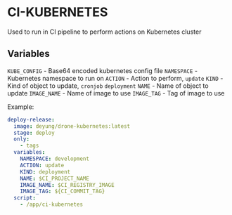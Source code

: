 # CI-KUBERNETES

Used to run in CI pipeline to perform actions on Kubernetes cluster

## Variables

`KUBE_CONFIG` - Base64 encoded kubernetes config file
`NAMESPACE` - Kubernetes namespace to run on
`ACTION` - Action to perform, `update`
`KIND` - Kind of object to update, `cronjob` `deployment`
`NAME` - Name of object to update
`IMAGE_NAME` - Name of image to use
`IMAGE_TAG` - Tag of image to use

Example:

```yaml
deploy-release:
  image: deyung/drone-kubernetes:latest
  stage: deploy
  only:
    - tags
  variables:
    NAMESPACE: development
    ACTION: update
    KIND: deployment
    NAME: $CI_PROJECT_NAME
    IMAGE_NAME: $CI_REGISTRY_IMAGE
    IMAGE_TAG: ${CI_COMMIT_TAG}
  script:
    - /app/ci-kubernetes
```
